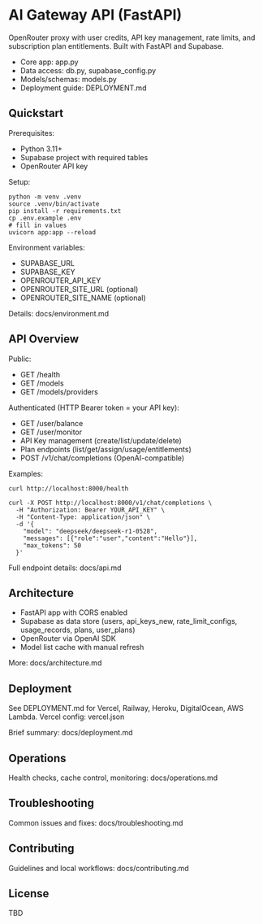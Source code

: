 # AI Gateway API (FastAPI)
OpenRouter proxy with user credits, API key management, rate limits, and subscription plan entitlements. Built with FastAPI and Supabase.

- Core app: app.py
- Data access: db.py, supabase_config.py
- Models/schemas: models.py
- Deployment guide: DEPLOYMENT.md

## Quickstart
Prerequisites:
- Python 3.11+
- Supabase project with required tables
- OpenRouter API key

Setup:
```
python -m venv .venv
source .venv/bin/activate
pip install -r requirements.txt
cp .env.example .env
# fill in values
uvicorn app:app --reload
```

Environment variables:
- SUPABASE_URL
- SUPABASE_KEY
- OPENROUTER_API_KEY
- OPENROUTER_SITE_URL (optional)
- OPENROUTER_SITE_NAME (optional)

Details: docs/environment.md

## API Overview
Public:
- GET /health
- GET /models
- GET /models/providers

Authenticated (HTTP Bearer token = your API key):
- GET /user/balance
- GET /user/monitor
- API Key management (create/list/update/delete)
- Plan endpoints (list/get/assign/usage/entitlements)
- POST /v1/chat/completions (OpenAI-compatible)

Examples:
```
curl http://localhost:8000/health
```

```
curl -X POST http://localhost:8000/v1/chat/completions \
  -H "Authorization: Bearer YOUR_API_KEY" \
  -H "Content-Type: application/json" \
  -d '{
    "model": "deepseek/deepseek-r1-0528",
    "messages": [{"role":"user","content":"Hello"}],
    "max_tokens": 50
  }'
```

Full endpoint details: docs/api.md

## Architecture
- FastAPI app with CORS enabled
- Supabase as data store (users, api_keys_new, rate_limit_configs, usage_records, plans, user_plans)
- OpenRouter via OpenAI SDK
- Model list cache with manual refresh

More: docs/architecture.md

## Deployment
See DEPLOYMENT.md for Vercel, Railway, Heroku, DigitalOcean, AWS Lambda.
Vercel config: vercel.json

Brief summary: docs/deployment.md

## Operations
Health checks, cache control, monitoring: docs/operations.md

## Troubleshooting
Common issues and fixes: docs/troubleshooting.md

## Contributing
Guidelines and local workflows: docs/contributing.md

## License
TBD
